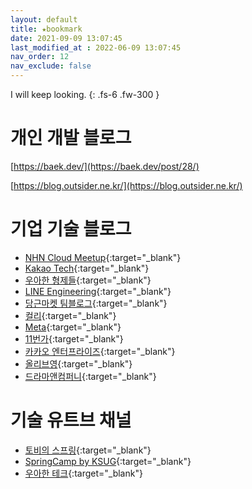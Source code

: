 ```yaml
---
layout: default
title: ★bookmark
date: 2021-09-09 13:07:45
last_modified_at : 2022-06-09 13:07:45
nav_order: 12
nav_exclude: false
---
```


I will keep looking.
{: .fs-6 .fw-300 }

# 개인 개발 블로그
[https://baek.dev/](https://baek.dev/post/28/)

[https://blog.outsider.ne.kr/](https://blog.outsider.ne.kr/)

# 기업 기술 블로그
- [NHN Cloud Meetup](https://meetup.nhncloud.com/){:target="_blank"}  
- [Kakao Tech](https://tech.kakao.com/blog/){:target="_blank"}  
- [우아한 형제들](https://techblog.woowahan.com/){:target="_blank"}  
- [LINE Engineering](https://engineering.linecorp.com/ko/blog/){:target="_blank"}  
- [당근마켓 팀블로그](https://medium.com/daangn){:target="_blank"}  
- [컬리](https://helloworld.kurly.com/){:target="_blank"}  
- [Meta](https://engineering.fb.com/){:target="_blank"}  
- [11번가](https://11st-tech.github.io/){:target="_blank"}  
- [카카오 엔터프라이즈](https://tech.kakaoenterprise.com/){:target="_blank"}    
- [올리브영](https://oliveyoung.tech/){:target="_blank"}  
- [드라마앤컴퍼니](https://blog.dramancompany.com/){:target="_blank"}  

# 기술 유트브 채널
- [토비의 스프링](https://www.youtube.com/@tobyspring){:target="_blank"}   
- [SpringCamp by KSUG](https://www.youtube.com/@springcampkr){:target="_blank"}  
- [우아한 테크](https://www.youtube.com/@woowatech){:target="_blank"}   
